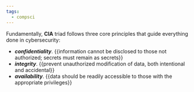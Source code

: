```yaml
---
tags:
  - compsci
---
```

Fundamentally, **CIA** triad follows three core principles that guide everything done in cybersecurity:
- ***confidentiality***. {{information cannot be disclosed to those not authorized; secrets must remain as secrets}}
- ***integrity***. {{prevent unauthorized modification of data, both intentional and accidental}}
- ***availability***. {{data should be readily accessible to those with the appropriate privileges}} <!--SR:!2024-06-08,4,270!2024-06-08,4,270!2024-06-08,4,270-->